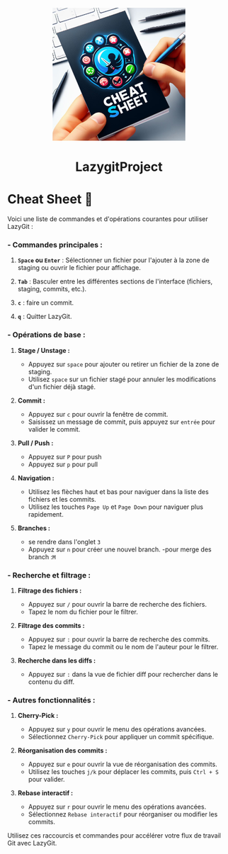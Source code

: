   <p align="center">
  <img src="../res/Img/Image_cheatsheet.jpeg" alt="image" width="300" height="auto">
<h1 align="center">LazygitProject</h1>

# Cheat Sheet :page_with_curl:

Voici une liste de commandes et d'opérations courantes pour utiliser LazyGit :

### - Commandes principales :

1. **`Space` ou `Enter`** : Sélectionner un fichier pour l'ajouter à la zone de staging ou ouvrir le fichier pour affichage.

2. **`Tab`** : Basculer entre les différentes sections de l'interface (fichiers, staging, commits, etc.).

3. **`c`** : faire un commit.

4. **`q`** : Quitter LazyGit.

### - Opérations de base :

1. **Stage / Unstage :**
   - Appuyez sur `space` pour ajouter ou retirer un fichier de la zone de staging.
   - Utilisez `space` sur un fichier stagé pour annuler les modifications d'un fichier déjà stagé.

2. **Commit :**
   - Appuyez sur `c` pour ouvrir la fenêtre de commit.
   - Saisissez un message de commit, puis appuyez sur `entrée` pour valider le commit.

3. **Pull / Push :**
   - Appuyez sur `P` pour push
   - Appuyez sur `p` pour pull

4. **Navigation :**
   - Utilisez les flèches haut et bas pour naviguer dans la liste des fichiers et les commits.
   - Utilisez les touches `Page Up` et `Page Down` pour naviguer plus rapidement.

5. **Branches :**
   - se rendre dans l'onglet `3`
   - Appuyez sur `n` pour créer une nouvel branch.
   -pour merge des branch :`M`

### - Recherche et filtrage :

1. **Filtrage des fichiers :**
   - Appuyez sur `/` pour ouvrir la barre de recherche des fichiers.
   - Tapez le nom du fichier pour le filtrer.

2. **Filtrage des commits :**
   - Appuyez sur `:` pour ouvrir la barre de recherche des commits.
   - Tapez le message du commit ou le nom de l'auteur pour le filtrer.

3. **Recherche dans les diffs :**
   - Appuyez sur `:` dans la vue de fichier diff pour rechercher dans le contenu du diff.

### - Autres fonctionnalités :

1. **Cherry-Pick :**
   - Appuyez sur `y` pour ouvrir le menu des opérations avancées.
   - Sélectionnez `Cherry-Pick` pour appliquer un commit spécifique.

2. **Réorganisation des commits :**
   - Appuyez sur `e` pour ouvrir la vue de réorganisation des commits.
   - Utilisez les touches `j/k` pour déplacer les commits, puis `Ctrl + S` pour valider.

3. **Rebase interactif :**
   - Appuyez sur `r` pour ouvrir le menu des opérations avancées.
   - Sélectionnez `Rebase interactif` pour réorganiser ou modifier les commits.

Utilisez ces raccourcis et commandes pour accélérer votre flux de travail Git avec LazyGit.